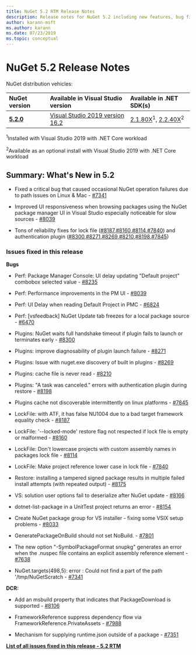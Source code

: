 ```yaml
---
title: NuGet 5.2 RTM Release Notes
description: Release notes for NuGet 5.2 including new features, bug fixes, and DCRs.
author: karann-msft
ms.author: karann
ms.date: 07/23/2019
ms.topic: conceptual
---
```


# NuGet 5.2 Release Notes

NuGet distribution vehicles:

| NuGet version | Available in Visual Studio version| Available in .NET SDK(s)|
|:---|:---|:---|
| [**5.2.0**](https://nuget.org/downloads) | [Visual Studio 2019 version 16.2](https://visualstudio.microsoft.com/downloads/) | [2.1.80X](https://dotnet.microsoft.com/download/dotnet-core/2.1)<sup>1</sup>, [2.2.40X](https://dotnet.microsoft.com/download/dotnet-core/2.2)<sup>2</sup> |

<sup>1</sup>Installed with Visual Studio 2019 with .NET Core workload 

<sup>2</sup>Available as an optional install with Visual Studio 2019 with .NET Core workload

## Summary: What's New in 5.2

* Fixed a critical bug that caused occasional NuGet operation failures due to path issues on Linux & Mac - [#7341](https://github.com/NuGet/Home/issues/7341)

* Improved UI responsiveness when browsing packages using the NuGet package manager UI in Visual Studio especially noticeable for slow sources - [#8039](https://github.com/NuGet/Home/issues/8039)

* Tons of reliability fixes for lock file ([#8187](https://github.com/NuGet/Home/issues/8187),[#8160](https://github.com/NuGet/Home/issues/8160),[#8114](https://github.com/NuGet/Home/issues/8114),[#7840](https://github.com/NuGet/Home/issues/7840)) and authentication plugin ([#8300](https://github.com/NuGet/Home/issues/8300),[#8271](https://github.com/NuGet/Home/issues/8271),[#8269](https://github.com/NuGet/Home/issues/8269),[#8210](https://github.com/NuGet/Home/issues/8210),[#8198](https://github.com/NuGet/Home/issues/8198),[#7845](https://github.com/NuGet/Home/issues/7845))

### Issues fixed in this release

**Bugs**

* Perf: Package Manager Console:  UI delay updating "Default project" combobox selected value - [#8235](https://github.com/NuGet/Home/issues/8235)

* Perf: Performance improvements in the PM UI - [#8039](https://github.com/NuGet/Home/issues/8039)

* Perf: UI Delay when reading Default Project in PMC - [#6824](https://github.com/NuGet/Home/issues/6824)

* Perf: [vsfeedback] NuGet Update tab freezes for a local package source - [#6470](https://github.com/NuGet/Home/issues/6470)

* Plugins:  NuGet waits full handshake timeout if plugin fails to launch or terminates early - [#8300](https://github.com/NuGet/Home/issues/8300)

* Plugins:  improve diagnosability of plugin launch failure - [#8271](https://github.com/NuGet/Home/issues/8271)

* Plugins: Issue with nuget.exe discovery of built in plugins - [#8269](https://github.com/NuGet/Home/issues/8269)

* Plugins:  cache file is never read - [#8210](https://github.com/NuGet/Home/issues/8210)

* Plugins:  "A task was canceled." errors with authentication plugin during restore - [#8198](https://github.com/NuGet/Home/issues/8198)

* Plugins cache not discoverable intermittently on linux platforms - [#7845](https://github.com/NuGet/Home/issues/7845)

* LockFile: with ATF, it has false NU1004 due to a bad target framework equality check - [#8187](https://github.com/NuGet/Home/issues/8187)

* LockFile: '--locked-mode' restore flag not respected if lock file is empty or malformed - [#8160](https://github.com/NuGet/Home/issues/8160)

* LockFile: Don't lowercase projects with custom assembly names in packages lock file - [#8114](https://github.com/NuGet/Home/issues/8114)

* LockFile: Make project reference lower case in lock file  - [#7840](https://github.com/NuGet/Home/issues/7840)

* Restore:  installing a tampered signed package results in multiple failed install attempts (with repeated output) - [#8175](https://github.com/NuGet/Home/issues/8175)

* VS: solution user options fail to deserialize after NuGet update - [#8166](https://github.com/NuGet/Home/issues/8166)

* dotnet-list-package in a UnitTest project returns an error - [#8154](https://github.com/NuGet/Home/issues/8154)

* Create NuGet package group for VS installer - fixing some VSIX setup problems - [#8033](https://github.com/NuGet/Home/issues/8033)

* GeneratePackageOnBuild should not set NoBuild. - [#7801](https://github.com/NuGet/Home/issues/7801)

* The new option "-SymbolPackageFormat snupkg" generates an error when the .nuspec file contains an explicit assembly reference element - [#7638](https://github.com/NuGet/Home/issues/7638)

* NuGet.targets(498,5): error : Could not find a part of the path '/tmp/NuGetScratch - [#7341](https://github.com/NuGet/Home/issues/7341)

**DCR:**

* Add an msbuild property that indicates that PackageDownload is supported - [#8106](https://github.com/NuGet/Home/issues/8106)

* FrameworkReference suppress dependency flow via FrameworkReference.PrivateAssets - [#7988](https://github.com/NuGet/Home/issues/7988)

* Mechanism for supplying runtime.json outside of a package - [#7351](https://github.com/NuGet/Home/issues/7351)

**[List of all issues fixed in this release - 5.2 RTM](https://github.com/nuget/home/issues?q=is%3Aissue+is%3Aclosed+milestone%3A%225.2")**


